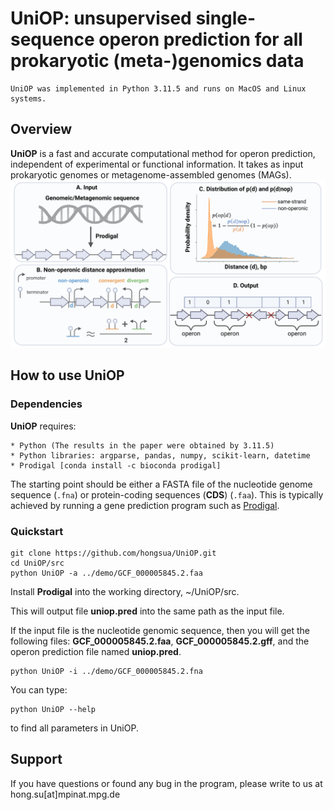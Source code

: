 # UniOP: unsupervised single-sequence operon prediction for all prokaryotic (meta-)genomics data
```
UniOP was implemented in Python 3.11.5 and runs on MacOS and Linux systems.
```

## Overview
**UniOP** is a fast and accurate computational method for operon prediction, independent of experimental or functional information. It takes as input prokaryotic genomes or metagenome-assembled genomes (MAGs).
![](figures/flowchart_UniOP.png)

## How to use UniOP
### Dependencies
**UniOP** requires:
```
* Python (The results in the paper were obtained by 3.11.5)
* Python libraries: argparse, pandas, numpy, scikit-learn, datetime
* Prodigal [conda install -c bioconda prodigal]
```
The starting point should be either a FASTA file of the nucleotide genome sequence (`.fna`) or protein-coding sequences (**CDS**) (`.faa`). This is typically achieved by running a gene prediction program such as [Prodigal](https://github.com/hyattpd/Prodigal).

### Quickstart
```
git clone https://github.com/hongsua/UniOP.git
cd UniOP/src
python UniOP -a ../demo/GCF_000005845.2.faa
```
Install **Prodigal** into the working directory, ~/UniOP/src.

This will output file **uniop.pred** into the same path as the input file.

If the input file is the nucleotide genomic sequence, then you will get the following files: **GCF_000005845.2.faa**, **GCF_000005845.2.gff**, and the operon prediction file named **uniop.pred**.

```
python UniOP -i ../demo/GCF_000005845.2.fna
```
You can type:
```
python UniOP --help
```
to find all parameters in UniOP.


## Support
If you have questions or found any bug in the program, please write to us at
hong.su[at]mpinat.mpg.de
